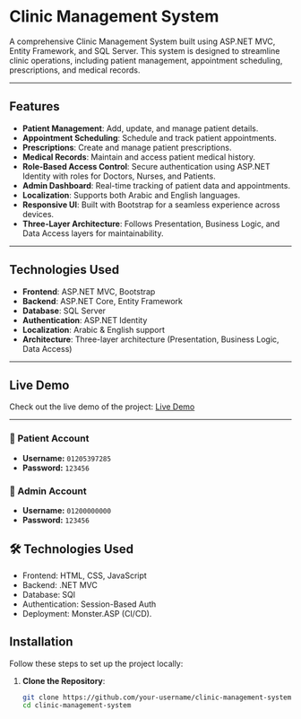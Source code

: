 # Clinic Management System  

A comprehensive Clinic Management System built using ASP.NET MVC, Entity Framework, and SQL Server. This system is designed to streamline clinic operations, including patient management, appointment scheduling, prescriptions, and medical records.

---

## Features

- **Patient Management**: Add, update, and manage patient details.
- **Appointment Scheduling**: Schedule and track patient appointments.
- **Prescriptions**: Create and manage patient prescriptions.
- **Medical Records**: Maintain and access patient medical history.
- **Role-Based Access Control**: Secure authentication using ASP.NET Identity with roles for Doctors, Nurses, and Patients.
- **Admin Dashboard**: Real-time tracking of patient data and appointments.
- **Localization**: Supports both Arabic and English languages.
- **Responsive UI**: Built with Bootstrap for a seamless experience across devices.
- **Three-Layer Architecture**: Follows Presentation, Business Logic, and Data Access layers for maintainability.

---

## Technologies Used

- **Frontend**: ASP.NET MVC, Bootstrap
- **Backend**: ASP.NET Core, Entity Framework
- **Database**: SQL Server
- **Authentication**: ASP.NET Identity
- **Localization**: Arabic & English support
- **Architecture**: Three-layer architecture (Presentation, Business Logic, Data Access)

---

## Live Demo

Check out the live demo of the project: [Live Demo](https://ayadtytest.runasp.net/)

---
### 🔹 Patient Account
- **Username:** `01205397285`
- **Password:** `123456`

### 🔹 Admin Account
- **Username:** `01200000000`
- **Password:** `123456`

## 🛠️ Technologies Used
- Frontend: HTML, CSS, JavaScript 
- Backend:  .NET MVC 
- Database:  SQl
- Authentication: Session-Based Auth
- Deployment: Monster.ASP (CI/CD).

## Installation

Follow these steps to set up the project locally:

1. **Clone the Repository**:
   ```bash
   git clone https://github.com/your-username/clinic-management-system.git
   cd clinic-management-system
